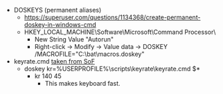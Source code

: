 * DOSKEYS (permanent aliases)  
  * https://superuser.com/questions/1134368/create-permanent-doskey-in-windows-cmd
  * HKEY_LOCAL_MACHINE\Software\Microsoft\Command Processor\
    * New String Value "Autorun"
    * Right-click -> Modify -> Value data -> DOSKEY /MACROFILE="C:\bat\macros.doskey"
* keyrate.cmd [taken from SoF](http://stackoverflow.com/a/11056655)
  * doskey kr=%USERPROFILE%\scripts\keyrate\keyrate.cmd $*
    * kr 140 45
	  * This makes keyboard fast.